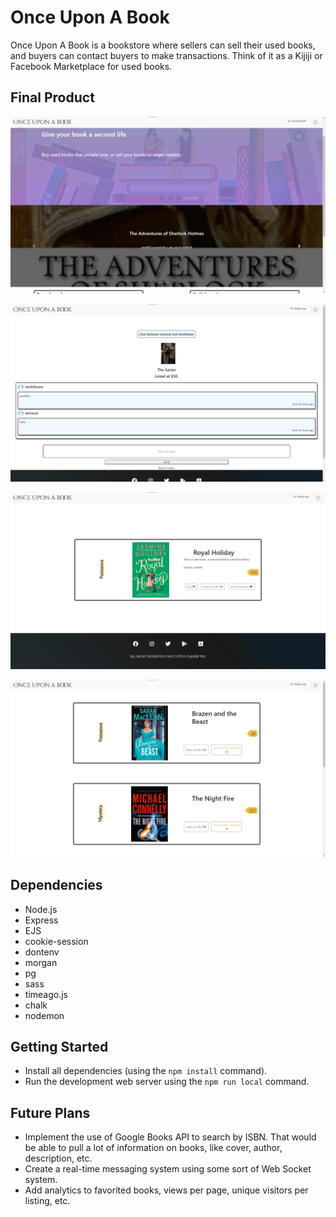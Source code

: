 # Once Upon A Book

Once Upon A Book is a bookstore where sellers can sell their used books, and buyers can contact buyers to make transactions. Think of it as a Kijiji or Facebook Marketplace for used books.

## Final Product

!["Screenshot of homepage"](https://github.com/jjjjjjonathan/better-best-book-store/blob/master/docs/screenshots/homepage.png)

!["Screenshot of messages page"](https://github.com/jjjjjjonathan/better-best-book-store/blob/master/docs/screenshots/messages.png)

!["Screenshot of book listing page"](https://github.com/jjjjjjonathan/better-best-book-store/blob/master/docs/screenshots/buybook.png)

!["Screenshot of favorites page"](https://github.com/jjjjjjonathan/better-best-book-store/blob/master/docs/screenshots/favorites.png)

## Dependencies

- Node.js
- Express
- EJS
- cookie-session
- dontenv
- morgan
- pg
- sass
- timeago.js
- chalk
- nodemon

## Getting Started

- Install all dependencies (using the `npm install` command).
- Run the development web server using the `npm run local` command.

## Future Plans

- Implement the use of Google Books API to search by ISBN. That would be able to pull a lot of information on books, like cover, author, description, etc.
- Create a real-time messaging system using some sort of Web Socket system.
- Add analytics to favorited books, views per page, unique visitors per listing, etc.
